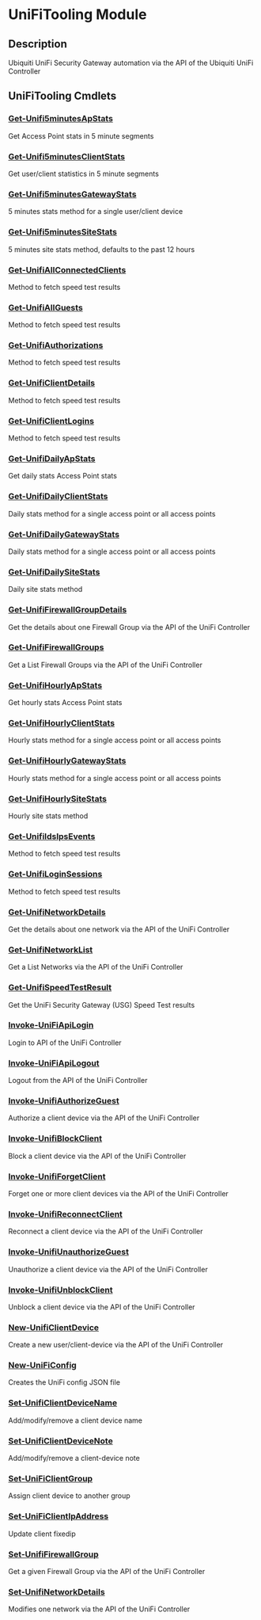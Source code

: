 ﻿---
Module Name: UniFiTooling
Module Guid: 7fff91a0-02eb-4df2-84d5-c7d3cd7f7a5d
Download Help Link: https://github.com/Enatec/UniFiTooling/raw/master/docs/README.md
Help Version: 1.0.8
Locale: en-US
---

# UniFiTooling Module
## Description
Ubiquiti UniFi Security Gateway automation via the API of the Ubiquiti UniFi Controller

## UniFiTooling Cmdlets
### [Get-Unifi5minutesApStats](Get-Unifi5minutesApStats.md)
Get Access Point stats in 5 minute segments

### [Get-Unifi5minutesClientStats](Get-Unifi5minutesClientStats.md)
Get user/client statistics in 5 minute segments

### [Get-Unifi5minutesGatewayStats](Get-Unifi5minutesGatewayStats.md)
5 minutes stats method for a single user/client device

### [Get-Unifi5minutesSiteStats](Get-Unifi5minutesSiteStats.md)
5 minutes site stats method, defaults to the past 12 hours

### [Get-UnifiAllConnectedClients](Get-UnifiAllConnectedClients.md)
Method to fetch speed test results

### [Get-UnifiAllGuests](Get-UnifiAllGuests.md)
Method to fetch speed test results

### [Get-UnifiAuthorizations](Get-UnifiAuthorizations.md)
Method to fetch speed test results

### [Get-UnifiClientDetails](Get-UnifiClientDetails.md)
Method to fetch speed test results

### [Get-UnifiClientLogins](Get-UnifiClientLogins.md)
Method to fetch speed test results

### [Get-UnifiDailyApStats](Get-UnifiDailyApStats.md)
Get daily stats Access Point stats

### [Get-UnifiDailyClientStats](Get-UnifiDailyClientStats.md)
Daily stats method for a single access point or all access points

### [Get-UnifiDailyGatewayStats](Get-UnifiDailyGatewayStats.md)
Daily stats method for a single access point or all access points

### [Get-UnifiDailySiteStats](Get-UnifiDailySiteStats.md)
Daily site stats method

### [Get-UnifiFirewallGroupDetails](Get-UnifiFirewallGroupDetails.md)
Get the details about one Firewall Group via the API of the UniFi Controller

### [Get-UnifiFirewallGroups](Get-UnifiFirewallGroups.md)
Get a List Firewall Groups via the API of the UniFi Controller

### [Get-UnifiHourlyApStats](Get-UnifiHourlyApStats.md)
Get hourly stats Access Point stats

### [Get-UnifiHourlyClientStats](Get-UnifiHourlyClientStats.md)
Hourly stats method for a single access point or all access points

### [Get-UnifiHourlyGatewayStats](Get-UnifiHourlyGatewayStats.md)
Hourly stats method for a single access point or all access points

### [Get-UnifiHourlySiteStats](Get-UnifiHourlySiteStats.md)
Hourly site stats method

### [Get-UnifiIdsIpsEvents](Get-UnifiIdsIpsEvents.md)
Method to fetch speed test results

### [Get-UnifiLoginSessions](Get-UnifiLoginSessions.md)
Method to fetch speed test results

### [Get-UnifiNetworkDetails](Get-UnifiNetworkDetails.md)
Get the details about one network via the API of the UniFi Controller

### [Get-UnifiNetworkList](Get-UnifiNetworkList.md)
Get a List Networks via the API of the UniFi Controller

### [Get-UnifiSpeedTestResult](Get-UnifiSpeedTestResult.md)
Get the UniFi Security Gateway (USG) Speed Test results

### [Invoke-UniFiApiLogin](Invoke-UniFiApiLogin.md)
Login to API of the UniFi Controller

### [Invoke-UniFiApiLogout](Invoke-UniFiApiLogout.md)
Logout from the API of the UniFi Controller

### [Invoke-UnifiAuthorizeGuest](Invoke-UnifiAuthorizeGuest.md)
Authorize a client device via the API of the UniFi Controller

### [Invoke-UnifiBlockClient](Invoke-UnifiBlockClient.md)
Block a client device via the API of the UniFi Controller

### [Invoke-UnifiForgetClient](Invoke-UnifiForgetClient.md)
Forget one or more client devices via the API of the UniFi Controller

### [Invoke-UnifiReconnectClient](Invoke-UnifiReconnectClient.md)
Reconnect a client device via the API of the UniFi Controller

### [Invoke-UnifiUnauthorizeGuest](Invoke-UnifiUnauthorizeGuest.md)
Unauthorize a client device via the API of the UniFi Controller

### [Invoke-UnifiUnblockClient](Invoke-UnifiUnblockClient.md)
Unblock a client device via the API of the UniFi Controller

### [New-UnifiClientDevice](New-UnifiClientDevice.md)
Create a new user/client-device via the API of the UniFi Controller

### [New-UniFiConfig](New-UniFiConfig.md)
Creates the UniFi config JSON file

### [Set-UnifiClientDeviceName](Set-UnifiClientDeviceName.md)
Add/modify/remove a client device name

### [Set-UnifiClientDeviceNote](Set-UnifiClientDeviceNote.md)
Add/modify/remove a client-device note

### [Set-UniFiClientGroup](Set-UniFiClientGroup.md)
Assign client device to another group

### [Set-UniFiClientIpAddress](Set-UniFiClientIpAddress.md)
Update client fixedip

### [Set-UnifiFirewallGroup](Set-UnifiFirewallGroup.md)
Get a given Firewall Group via the API of the UniFi Controller

### [Set-UnifiNetworkDetails](Set-UnifiNetworkDetails.md)
Modifies one network via the API of the UniFi Controller


